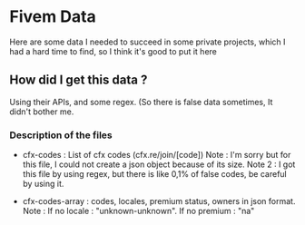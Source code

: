 # Fivem Data
Here are some data I needed to succeed in some private projects, which I had a hard time to find, so I think it's good to put it here

## How did I get this data ?
Using their APIs, and some regex. (So there is false data sometimes, It didn't bother me.

### Description of the files

- cfx-codes : List of cfx codes (cfx.re/join/[code])
Note : I'm sorry but for this file, I could not create a json object because of its size.
Note 2 : I got this file by using regex, but there is like 0,1% of false codes, be careful by using it.

- cfx-codes-array : codes, locales, premium status, owners in json format.
Note : If no locale : "unknown-unknown". If no premium : "na"